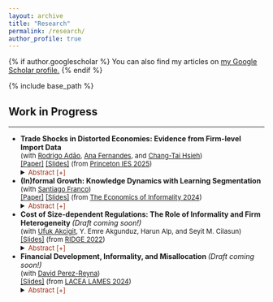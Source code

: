 ```yaml
---
layout: archive
title: "Research"
permalink: /research/
author_profile: true
---
```


{% if author.googlescholar %}
  You can also find my articles on <u><a href="{{author.googlescholar}}">my Google Scholar profile</a>.</u>
{% endif %}

{% include base_path %}

<h2>  Work in Progress </h2>
<hr />
<body>
<ul> 
<li> <b>Trade Shocks in Distorted Economies: Evidence from Firm-level Import Data </b> <br>
 <span style="font-size:small;"> (with <a href="https://sites.google.com/site/rradao/">Rodrigo Adão</a>, <a href="https://sites.google.com/site/decrganamargaridafernandes/home?authuser=0">Ana Fernandes</a>, and <a href="https://faculty.chicagobooth.edu/chang-tai-hsieh">Chang-Tai Hsieh</a>) </span> <br>
 <span style="font-size:small;"> <a href="{{ 'files/pdf/drafts/AAHQ_draft_Jun2025.pdf' | relative_url }}">[Paper]</a> </span>
 <span style="font-size:small;"> <a href="{{ 'files/pdf/slides/Slides_AFHQ.pdf' | relative_url }}"> [Slides]</a> (from <a href="https://ies.princeton.edu/events/princeton-ies-2025-summer-trade-workshop/">Princeton IES 2025</a>) </span> <br>
 <details>
 <summary> <span class="cmu-serif;" style="font-size:small; color: #9e2a11;"> Abstract [+] </span> </summary>
  <p> <span class="cmu-serif;" style="font-size:small;"> Using a dataset of firm-level imports for 57 countries, we measure importer firm concentration and its impact on the aggregate and distributional effects of tariff changes. Our model links importer concentration to the domestic market power of importer firms, as summarized by the firm-level elasticity of imports to tariff changes. In our data, this elasticity decreases monotonically with a firm's import share of a given good, implying that a firm's markup increases with its import share. Given these estimates, the incidence of tariff changes depends on the between- and within-good covariance between (i) import responses and (ii) initial markups. Among the trade liberalization episodes in our sample, we find that import market concentration induces changes in allocative efficiency comparable in magnitude to welfare changes predicted by neoclassical mechanisms. The higher and more dispersed concentration in import markets of poorer and smaller countries amplifies the effect of tariff changes on allocative efficiency. </span> </p>
</details> 
</li>
<li> <b> (In)formal Growth: Knowledge Dynamics with Learning Segmentation </b>  <br>
<span style="font-size:small;"> (with  <a href="https://www.santiago-franco.com/home">Santiago Franco</a>)  </span> <br>
 <span style="font-size:small;"> <a href="https://francotabares.github.io/JMpacket/Franco_Quintero_Informal_Growth.pdf">[Paper]</a> </span> 
 <span style="font-size:small;"> <a href="{{ 'files/pdf/Slides_FQ.pdf' | relative_url }}">[Slides]</a> (from <a href="https://live.eventtia.com/es/the-economics-of-informality-2024/Program/">The Economics of Informality 2024</a>)</span> <br>
<details>
<summary> <span class="cmu-serif;" style="font-size:small; color: #9e2a11;"> Abstract [+]  </span>  </summary>
 <p><span class="cmu-serif;" style="font-size:small;">Labor informality is pervasive in developing economies. In this paper, we investigate the interconnection between informal labor, human capital accumulation, and economic growth. How do informal labor markets affect human capital accumulation, and vice versa? What are the aggregate effects of this interaction on growth and welfare? Using panel data from Chile and Colombia, we explore the dynamics of the formal and informal sectors by documenting two new empirical facts. First, wages for formal workers increase significantly more over the life cycle than wages for informal workers. Second, a substantial portion of this formal wage premium is attributable to workers' skill-based sorting. To rationalize these patterns, we build an endogenous growth model where heterogeneous workers sort into formal and informal labor markets based on their potential earnings. Worker's human capital increases over their life cycle through interactions with other workers. In equilibrium, more knowledgeable workers sort into the formal sector, and the growth rate of the economy is determined by the rate at which all workers meet more knowledgeable formal workers. We structurally estimate the parameters of the model and use it to quantify the effect of formalization policies. We find that policies that decrease the cost of operating formally are more effective in reducing the size of the informal sector compared to policies that increase the cost of producing informally. However, both types of policies have adverse effects on economic growth by lowering the quality of interactions of more skilled workers.</span> </p>
  </details> 
 </li>
<li> <b> Cost of Size-dependent Regulations: The Role of Informality and Firm Heterogeneity </b> <i> (Draft coming soon!) </i> <br>
<span style="font-size:small;"> (with <a href="https://www.ufukakcigit.com/">Ufuk Akcigit</a>, Y. Emre Akgunduz, Harun Alp, and Seyit M. Cilasun) </span> <br>
<span style="font-size:small;"> <a href="{{ 'files/pdf/Slides_AAQ.pdf' | relative_url }}"> [Slides]</a> (from <a href="https://ridge.org.uy/wp-content/uploads/2024/06/PROGRAMME_GDM.pdf">RIDGE 2022</a>) </span> <br>
<details>
<summary> <span class="cmu-serif;" style="font-size:small; color: #9e2a11;">  Abstract [+] </span> </summary>
<p> <span class="cmu-serif" style="font-size:small;">We study the effects of size-dependent regulations in a dynamic model in which heterogeneous firms spend resources to grow by improving their productivity and can rely on informality in the labor market. We use the model to study firms in Turkey, where labor market regulations make operation more costly for firms with more than 50 employees. We find that firms rely more on informality to avoid the burden of size-dependent regulations: the overall share of informality would be lower by 5.9% in the absence of regulation. Additionally, size-dependent policies take a higher toll on firms with high growth potential. In a counterfactual economy without distortion, the share of these firms would increase by 2.5%, and the share of firms with more than 50 employees would increase by 78%. Finally, without regulation, economic growth and welfare would increase by 1.9% and 0.6%, respectively.</span> </p>
 </details> 
 </li>
 <li> <b> Financial Development, Informality, and Misallocation </b> <i> (Draft coming soon!) </i> <br>
<span style="font-size:small;"> (with <a href="https://sites.google.com/site/davidperezreyna/">David Perez-Reyna</a>) </span> <br>
 <span style="font-size:small;"> <a href="{{ 'files/pdf/Slides_PQ.pdf' | relative_url }}"> [Slides]</a> (from <a href="https://www.lacealames2024.org/pdfs/2024-LACEALAMES-Detailed-Program.pdf">LACEA LAMES 2024</a>) </span> <br>
<details>
<summary> <span class="cmu-serif;" style="font-size:small; color: #9e2a11;">  Abstract [+] </span> </summary>
<p> <span class="cmu-serif" style="font-size:small;"> Financial development plays a crucial role in driving economic growth. In this paper, we analyze the relationship between financial development and informality. Using Enterprise Surveys (WBES) data, we find a negative correlation: economies with higher financial development exhibit lower informality rates. To rationalize these observations, we propose a two-period model where firms are subject to financial friction and endogenously choose formal and informal labor. The financial friction is a correlated distortion, so higher financial development reduces misallocation and benefits more productive firms. This leads to increased labor demand, productivity-enhancing investments, and positive effects on aggregate welfare and production. </span> </p>
 </details> 
  </li>

<!-- When you finally have work to add here, put it in the _research folder, one file per paper -->
<!-- Then also remove the sitemap: false from each file -->
<!-- {% for post in site.publications reversed %}
  {% include archive-single.html %}
{% endfor %} -->
